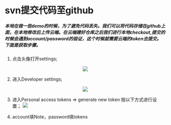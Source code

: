 # svn提交代码至github

##### 本地在做一些demo的时候，为了避免代码丢失。我们可以将代码存储在github上面，在本地修改后上传云端。在云端建好仓库之后我们进行本地checkout,提交的时候会遇到account/password的验证，这个时候就需要云端的token去提交。下面是获取步骤。

1. 点击头像打开settings; 
<div align="center">
    <img src="https://github.com/huich/Code-Notes/blob/main/imgs/token1.png">
</div>

2. 进入Developer settings; 
<div align="center">
    <img src="https://github.com/huich/Code-Notes/blob/main/imgs/token2.png">
</div>

3. 进入Personal access tokens => generate new token 按以下方式进行设置； 
    <img src="https://github.com/huich/Code-Notes/blob/main/imgs/token3.png">
</div>

4. account填Note，password填tokens